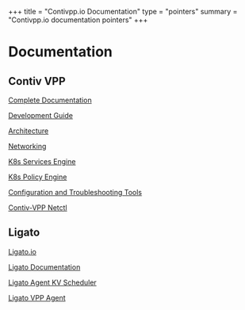 +++
title = "Contivpp.io Documentation"
type = "pointers"
summary = "Contivpp.io documentation pointers"
+++


# Documentation

## Contiv VPP

[Complete Documentation](https://github.com/contiv/vpp/tree/master/docs)

[Development Guide](https://github.com/contiv/vpp/tree/master/docs/dev-guide)

[Architecture](https://github.com/contiv/vpp/blob/master/docs/ARCHITECTURE.md)

[Networking](https://github.com/contiv/vpp/blob/master/docs/NETWORKING.md)

[K8s Services Engine](https://github.com/contiv/vpp/blob/master/docs/dev-guide/SERVICES.md)

[K8s Policy Engine](https://github.com/contiv/vpp/blob/master/docs/dev-guide/POLICIES.md)

[Configuration and Troubleshooting Tools](https://github.com/contiv/vpp/blob/master/docs/operation/TOOLS.md)

[Contiv-VPP Netctl](/blog/using-conti-vpp-netctl-blog)



## Ligato 

[Ligato.io](https://ligato.io/)

[Ligato Documentation](https://docs.ligato.io/en/latest/)

[Ligato Agent KV Scheduler](https://docs.ligato.io/en/latest/developer-guide/kvscheduler/)

[Ligato VPP Agent](https://docs.ligato.io/en/latest/intro/agent/)



